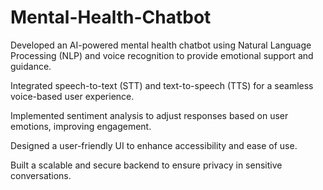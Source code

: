 # Mental-Health-Chatbot
Developed an AI-powered mental health chatbot using Natural Language Processing (NLP) and voice recognition to provide emotional support and guidance.

Integrated speech-to-text (STT) and text-to-speech (TTS) for a seamless voice-based user experience.

Implemented sentiment analysis to adjust responses based on user emotions, improving engagement.

Designed a user-friendly UI to enhance accessibility and ease of use.

Built a scalable and secure backend to ensure privacy in sensitive conversations.
